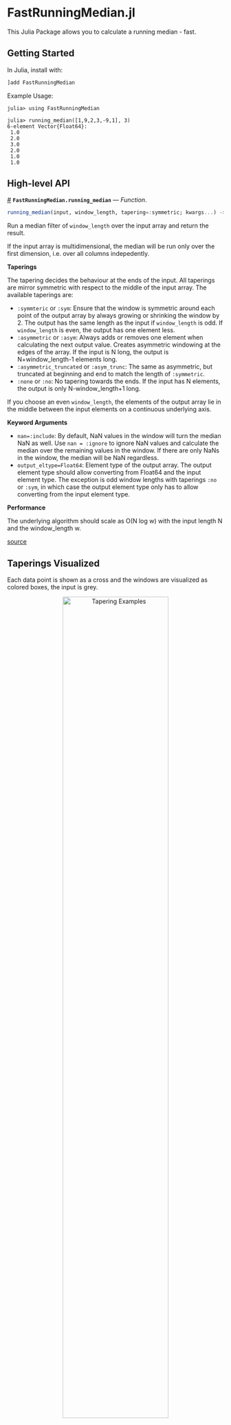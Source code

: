 
<a id='FastRunningMedian.jl'></a>

<a id='FastRunningMedian.jl-1'></a>

# FastRunningMedian.jl


This Julia Package allows you to calculate a running median - fast.


<a id='Getting-Started'></a>

<a id='Getting-Started-1'></a>

## Getting Started


In Julia, install with:


```julia
]add FastRunningMedian
```


Example Usage:


```julia-repl
julia> using FastRunningMedian

julia> running_median([1,9,2,3,-9,1], 3)
6-element Vector{Float64}:
 1.0
 2.0
 3.0
 2.0
 1.0
 1.0
```


<a id='High-level-API'></a>

<a id='High-level-API-1'></a>

## High-level API

<a id='FastRunningMedian.running_median' href='#FastRunningMedian.running_median'>#</a>
**`FastRunningMedian.running_median`** &mdash; *Function*.



```julia
running_median(input, window_length, tapering=:symmetric; kwargs...) -> output
```

Run a median filter of `window_length` over the input array and return the result. 

If the input array is multidimensional, the median will be run only over the first dimension, i.e. over all columns indepedently.

**Taperings**

The tapering decides the behaviour at the ends of the input. All taperings are mirror symmetric with respect to the middle of the input array. The available taperings are:

  * `:symmteric` or `:sym`: Ensure that the window is symmetric around each point of the output array by always growing or shrinking the window by 2. The output has the same length as the input if `window_length` is odd. If `window_length` is even, the output has one element less.
  * `:asymmetric` or `:asym`: Always adds or removes one element when calculating the next output value. Creates asymmetric windowing at the edges of the array. If the input is N long, the output is N+window_length-1 elements long.
  * `:asymmetric_truncated` or `:asym_trunc`: The same as asymmetric, but truncated at beginning and end to match the length of `:symmetric`.
  * `:none` or `:no`: No tapering towards the ends. If the input has N elements, the output is only N-window_length+1 long.

If you choose an even `window_length`, the elements of the output array lie in the middle between the input elements on a continuous underlying axis. 

**Keyword Arguments**

  * `nan=:include`: By default, NaN values in the window will turn the median NaN as well. Use `nan = :ignore` to ignore NaN values and calculate the median over the remaining values in the window. If there are only NaNs in the window, the median will be NaN regardless.
  * `output_eltype=Float64`: Element type of the output array. The output element type should allow converting from Float64 and the input element type. The exception is odd window lengths with taperings `:no` or `:sym`, in which case the output element type only has to allow converting from the input element type.

**Performance**

The underlying algorithm should scale as O(N log w) with the input length N and the window_length w. 


<a target='_blank' href='https://github.com/Firionus/FastRunningMedian.jl/blob/551b43ffcc73a47839342956503bad3120f2cd9b/src/FastRunningMedian.jl#L10-L55' class='documenter-source'>source</a><br>


<a id='Taperings-Visualized'></a>

<a id='Taperings-Visualized-1'></a>

## Taperings Visualized


Each data point is shown as a cross and the windows are visualized as colored boxes, the input is grey. 


<p align="center">     <img src="docs/resources/tapering%20examples.png" alt="Tapering Examples" width="70%"> </p>


<a id='Performance-Comparison'></a>

<a id='Performance-Comparison-1'></a>

## Performance Comparison


![Benchmark Comparison](docs/resources/Running%20Median%20Benchmarks.png)


For large window lengths, this package performs even better than calling `runmed` in R, which uses the Turlach implementation written in C. For small window lengths, the Stuetzle implementation in R still outperforms this package, but the overhead from RCall doesn't seem worth it. Development of a fast implementation for small window lengths is ongoing, see the corresponding issues for details. 


In contrast to this package, [SortFilters.jl](https://github.com/sairus7/SortFilters.jl) supports arbitrary probability levels, for example to calculate quantiles.


You can find the Notebook used to create the above graph in the `benchmark` folder. I ran it on an i7-2600K with 8 GB RAM while editing and browsing in the background. 


<a id='Mid-level-API'></a>

<a id='Mid-level-API-1'></a>

## Mid-level API


You can take control of allocating the output vector and median filter with a lower-level API. This is useful when you have to calculate many running medians of the same window length. 

<a id='FastRunningMedian.running_median!' href='#FastRunningMedian.running_median!'>#</a>
**`FastRunningMedian.running_median!`** &mdash; *Function*.



```julia
running_median!(mf::MedianFilter, output, input, tapering=:sym; nan=:include) -> output
```

Use `mf` to calculate the running median of `input` and write the result to `output`.

For all details, see [`running_median`](README.md#FastRunningMedian.running_median).

**Examples**

```julia
input = [4 5 6;
         1 0 9;
         9 8 7;
         3 1 2;]
output = similar(input, (4,3))
mf = MedianFilter(eltype(input), 3)
for j in axes(input, 2) # run median over each column
    # re-use mf in every iteration
    running_median!(mf, @view(output[:,j]), input[:,j])
end
output

# output
4×3 Matrix{Int64}:
 4  5  6
 4  5  7
 3  1  7
 3  1  2
```


<a target='_blank' href='https://github.com/Firionus/FastRunningMedian.jl/blob/551b43ffcc73a47839342956503bad3120f2cd9b/src/FastRunningMedian.jl#L74-L103' class='documenter-source'>source</a><br>


<a id='Stateful-API'></a>

<a id='Stateful-API-1'></a>

## Stateful API


The stateful API can be used for streaming data, e. g. to reduce RAM consumption, or building your own high-level API.

<a id='FastRunningMedian.MedianFilter' href='#FastRunningMedian.MedianFilter'>#</a>
**`FastRunningMedian.MedianFilter`** &mdash; *Type*.



```julia
MedianFilter([T=Float64,] window_length) where T <: Real
```

Construct a stateful running median filter, taking values of type `T`. 

Manipulate with [`grow!`](README.md#FastRunningMedian.grow!), [`roll!`](README.md#FastRunningMedian.roll!), [`shrink!`](README.md#FastRunningMedian.shrink!), [`reset!`](README.md#FastRunningMedian.reset!).  Query with [`median`](README.md#FastRunningMedian.median), [`length`](README.md#Base.length), [`window_length`](README.md#FastRunningMedian.window_length), [`isfull`](README.md#FastRunningMedian.isfull). 

**Examples**

```julia-repl
julia> mf = MedianFilter(Int64, 2)
MedianFilter{Int64}(MutableBinaryHeap(), MutableBinaryHeap(), Tuple{FastRunningMedian.ValueLocation, Int64}[], 0, 0)

julia> grow!(mf, 1); median(mf) # window: [1]
1

julia> grow!(mf, 2); median(mf) # window: [1,2]
1.5

julia> roll!(mf, 3); median(mf) # window: [2,3]
2.5

julia> shrink!(mf); median(mf) # window: [3]
3
```


<a target='_blank' href='https://github.com/Firionus/FastRunningMedian.jl/blob/551b43ffcc73a47839342956503bad3120f2cd9b/src/stateful_api.jl#L50-L75' class='documenter-source'>source</a><br>

<a id='FastRunningMedian.grow!' href='#FastRunningMedian.grow!'>#</a>
**`FastRunningMedian.grow!`** &mdash; *Function*.



```julia
grow!(mf::MedianFilter, val) -> mf
```

Grow mf with the new value `val`. 

If mf would grow beyond maximum window length, an error is thrown. In this case you probably wanted to use [`roll!`](README.md#FastRunningMedian.roll!). 

The new element is pushed onto the end of the circular buffer. 


<a target='_blank' href='https://github.com/Firionus/FastRunningMedian.jl/blob/551b43ffcc73a47839342956503bad3120f2cd9b/src/stateful_api.jl#L156-L165' class='documenter-source'>source</a><br>

<a id='FastRunningMedian.roll!' href='#FastRunningMedian.roll!'>#</a>
**`FastRunningMedian.roll!`** &mdash; *Function*.



```julia
roll!(mf::MedianFilter, val) -> mf
```

Roll the window over to the next position by replacing the first and oldest element in the ciruclar buffer with the new value `val`. 


<a target='_blank' href='https://github.com/Firionus/FastRunningMedian.jl/blob/551b43ffcc73a47839342956503bad3120f2cd9b/src/stateful_api.jl#L289-L294' class='documenter-source'>source</a><br>

<a id='FastRunningMedian.shrink!' href='#FastRunningMedian.shrink!'>#</a>
**`FastRunningMedian.shrink!`** &mdash; *Function*.



```julia
shrink!(mf::MedianFilter) -> mf
```

Shrinks `mf` by removing the first and oldest element in the circular buffer. 

Will error if mf contains only one element as a MedianFilter with zero elements would not have a median. 


<a target='_blank' href='https://github.com/Firionus/FastRunningMedian.jl/blob/551b43ffcc73a47839342956503bad3120f2cd9b/src/stateful_api.jl#L236-L243' class='documenter-source'>source</a><br>

<a id='FastRunningMedian.reset!' href='#FastRunningMedian.reset!'>#</a>
**`FastRunningMedian.reset!`** &mdash; *Function*.



```julia
reset!(mf::MedianFilter) -> mf
```

Reset the median filter `mf` by emptying it.


<a target='_blank' href='https://github.com/Firionus/FastRunningMedian.jl/blob/551b43ffcc73a47839342956503bad3120f2cd9b/src/stateful_api.jl#L375-L379' class='documenter-source'>source</a><br>

<a id='FastRunningMedian.median' href='#FastRunningMedian.median'>#</a>
**`FastRunningMedian.median`** &mdash; *Function*.



```julia
median(mf::MedianFilter; nan=:include)
```

Determine the current median in `mf`. 

**NaN Handling**

By default, any NaN value in the filter will turn the result NaN.

Use the keyword argument `nan = :ignore` to ignore NaN values and calculate the median  over the remaining values. If there are only NaNs, the median will be NaN regardless. 

**Implementation**

If the number of elements in MedianFilter is odd, the low_heap is always one element bigger than the high_heap. The top element of the low_heap then is the median. 

If the number of elements in MedianFilter is even, both heaps are the same size and the median is the mean of both top elements. 


<a target='_blank' href='https://github.com/Firionus/FastRunningMedian.jl/blob/551b43ffcc73a47839342956503bad3120f2cd9b/src/stateful_api.jl#L88-L107' class='documenter-source'>source</a><br>

<a id='Base.length' href='#Base.length'>#</a>
**`Base.length`** &mdash; *Function*.



```julia
length(mf::MedianFilter)
```

Returns the number of elements in the stateful median filter `mf`. 

This number is equal to the length of the internal circular buffer. 


<a target='_blank' href='https://github.com/Firionus/FastRunningMedian.jl/blob/551b43ffcc73a47839342956503bad3120f2cd9b/src/stateful_api.jl#L131-L137' class='documenter-source'>source</a><br>

<a id='FastRunningMedian.window_length' href='#FastRunningMedian.window_length'>#</a>
**`FastRunningMedian.window_length`** &mdash; *Function*.



```julia
window_length(mf::MedianFilter)
```

Returns the window_length of the stateful median filter `mf`. 

This number is equal to the capacity of the internal circular buffer. 


<a target='_blank' href='https://github.com/Firionus/FastRunningMedian.jl/blob/551b43ffcc73a47839342956503bad3120f2cd9b/src/stateful_api.jl#L140-L146' class='documenter-source'>source</a><br>

<a id='FastRunningMedian.isfull' href='#FastRunningMedian.isfull'>#</a>
**`FastRunningMedian.isfull`** &mdash; *Function*.



```julia
isfull(mf::MedianFilter)
```

Returns true when the length of the stateful median filter `mf` equals its window length. 


<a target='_blank' href='https://github.com/Firionus/FastRunningMedian.jl/blob/551b43ffcc73a47839342956503bad3120f2cd9b/src/stateful_api.jl#L149-L153' class='documenter-source'>source</a><br>


<a id='Sources'></a>

<a id='Sources-1'></a>

## Sources


W. Hardle, W. Steiger 1995: Optimal Median Smoothing. Published in  Journal of the Royal Statistical Society, Series C (Applied Statistics), Vol. 44, No. 2 (1995), pp. 258-264. [https://doi.org/10.2307/2986349](https://doi.org/10.2307/2986349)


(I did not implement their custom double heap, but used two heaps from [DataStructures.jl](https://github.com/JuliaCollections/DataStructures.jl))


<a id='Keywords'></a>

<a id='Keywords-1'></a>

## Keywords


Running Median is also known as Rolling Median or Moving Median.

